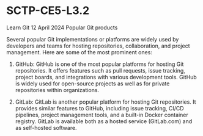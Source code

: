 # SCTP-CE5-L3.2
Learn Git 12 April 2024
Popular Git products

Several popular Git implementations or platforms are widely used by developers and teams for hosting repositories, collaboration, and project management. Here are some of the most prominent ones:

1. GitHub: GitHub is one of the most popular platforms for hosting Git repositories. It offers features such as pull requests, issue tracking, project boards, and integrations with various development tools. GitHub is widely used for open-source projects as well as for private repositories within organizations.

2. GitLab: GitLab is another popular platform for hosting Git repositories. It provides similar features to GitHub, including issue tracking, CI/CD pipelines, project management tools, and a built-in Docker container registry. GitLab is available both as a hosted service (GitLab.com) and as self-hosted software.

